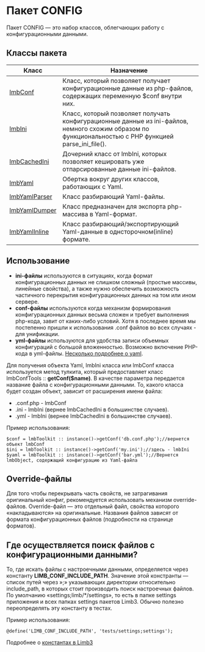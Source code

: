 # Пакет CONFIG
Пакет CONFIG — это набор классов, облегчающих работу с конфигурационными данными.

## Классы пакета
Класс | Назначение
------|-----------
[lmbConf](./config/lmb_conf.md) | Класс, который позволяет получает конфигурационные данные из php-файлов, содержащих переменную $conf внутри них.
[lmbIni](./config/lmb_ini.md) | Класс, который позволяет получать конфигурационные данные из ini-файлов, немного схожим образом по функциональностью с PHP функцией parse_ini_file().
[lmbCachedIni](./config/lmb_cached_ini.md) | Дочерний класс от lmbIni, которых позволяет кешировать уже отпарсированные данные ini-файлов.
[lmbYaml](./config/yaml_details.md) | Обертка вокруг других классов, работающих с Yaml.
[lmbYamlParser](./config/yaml_details.md) | Класс разбирающий Yaml-файлы.
[lmbYamlDumper](./config/yaml_details.md) | Класс предназначен для экспорта php-массива в Yaml-формат.
[lmbYamlInline](./config/yaml_details.md) | Класс разбирающий/экспортирующий Yaml-данные в однсторочном(inline) формате.

## Использование
* **ini-файлы** используются в ситуациях, когда формат конфигурационных данных не слишком сложный (простые массивы, линейные свойства), а также нужно обеспечить возможность частичного перекрытия конфигурационных данных на том или ином сервере.
* **conf-файлы** используются когда механизм формирования конфигурационных данных весьма сложен и требует выполнения php-кода, завит от каких-либо условий. Хотя в последнее время мы постепенно пришли к использования .conf файлов во всех случаях - для унификации.
* **yml-файлы** используются для удобства записи объемных конфигураций с большой вложенностью. Возможно включение PHP-кода в yml-файлы. [Несколько подробнее о yaml](./config/yaml_details.md).

Для получения объекта Yaml, lmbIni класса или lmbConf класса используется метод тулкита, который предоставляет класс lmbConfTools :: **getConf($name)**. В качестве параметра передается название файла с конфигурационными данными. То, какого класса будет создан объект, зависит от расширения имени файла:

* .conf.php - lmbConf
* .ini - lmbIni (вернее lmbCachedIni в большинстве случаев).
* .yml - lmbIni (вернее lmbCachedIni в большинстве случаев).

Пример использования:

    $conf = lmbToolkit :: instance()->getConf('db.conf.php');//вернется объект lmbConf
    $ini = lmbToolkit :: instance()->getConf('my.ini');//здесь - lmbIni
    $yaml = lmbToolkit :: instance()->getConf('bar.yml');//Вернется lmbObject, содержащий конфигурацию из Yaml-файла

## Override-файлы
Для того чтобы перекрывать часть свойств, не затрагивания оригинальный конфиг, рекомендуется использовать механизм override-файлов. Override-файл — это отдельный файл, свойства которого «накладываются» на оригинальные. Названия файлов зависят от формата конфигурационных файлов (подробности на странице форматов).

## Где осуществляется поиск файлов с конфигурационными данными?
То, где искать файлы с настроечными данными, определяется через константу **LIMB_CONF_INCLUDE_PATH**. Значение этой констранты — список путей через »;» указывающих директории относительно include_path, в которых стоит производить поиск настроечных файлов. По умолчанию «settings;limb/*/settings», то есть в папке settings приложения и всех папках settings пакетов Limb3. Обычно полезно переопределять эту константу в тестах.

Пример использования:

    @define('LIMB_CONF_INCLUDE_PATH', 'tests/settings;settings');

Подробнее о [константах в Limb3](../../../docs/ru/constants.md)
